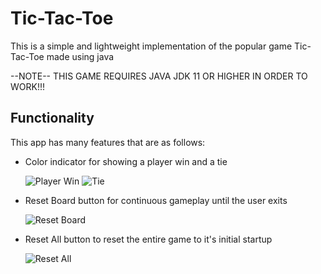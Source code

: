 # Tic-Tac-Toe
This is a simple and lightweight implementation of the popular game Tic-Tac-Toe made using java

--NOTE--
THIS GAME REQUIRES JAVA JDK 11 OR HIGHER IN ORDER TO WORK!!!

## Functionality
This app has many features that are as follows:
 - Color indicator for showing a player win and a tie
   
   ![Player Win](https://github.com/Bzacarias03/Tic-Tac-Toe/assets/144839446/da61d1c9-0f58-4f63-92ee-7d528f0e8b89)
   ![Tie](https://github.com/Bzacarias03/Tic-Tac-Toe/assets/144839446/470d6bcd-cbc6-499b-b255-7091ca86421e)

 - Reset Board button for continuous gameplay until the user exits
   
   ![Reset Board](https://github.com/Bzacarias03/Tic-Tac-Toe/assets/144839446/0a35f1da-d6c0-438f-8a33-faf28aeed60d)

 - Reset All button to reset the entire game to it's initial startup
   
   ![Reset All](https://github.com/Bzacarias03/Tic-Tac-Toe/assets/144839446/386bbb89-e762-4652-b18e-617c20c64b52)
